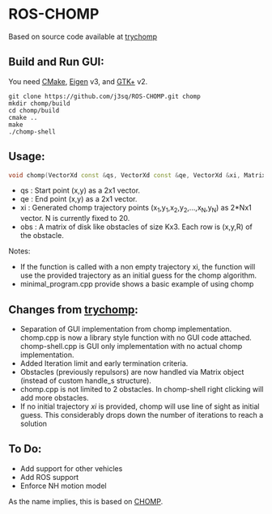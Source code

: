 ROS-CHOMP
=================

Based on source code available at [trychomp][]

Build and Run GUI:
-------
You need [CMake][], [Eigen][] v3, and [GTK+][] v2.

    git clone https://github.com/j3sq/ROS-CHOMP.git chomp
    mkdir chomp/build
    cd chomp/build
    cmake ..
    make
    ./chomp-shell

Usage:
------
```c++
void chomp(VectorXd const &qs, VectorXd const &qe, VectorXd &xi, MatrixXd const &obs);
```
* qs : Start point (x,y) as a 2x1 vector.
* qe : End point (x,y) as a 2x1 vector.
* xi : Generated chomp trajectory points (x<sub>1</sub>,y<sub>1</sub>,x<sub>2</sub>,y<sub>2</sub>,...,x<sub>N</sub>,y<sub>N</sub>) as 2*Nx1 vector. N is currently fixed to 20.
* obs : A matrix of disk like obstacles of size Kx3. Each row is (x,y,R) of the obstacle.

Notes:
* If the function is called with a non empty trajectory xi, the function will use the provided trajectory as an initial guess for the chomp algorithm.
* minimal_program.cpp provide shows a basic example of using chomp


Changes from [trychomp][]:
-------------------------
* Separation of GUI implementation from chomp implementation. chomp.cpp is now a library style function with no GUI code attached. chomp-shell.cpp is GUI only implementation with no actual chomp implementation.
* Added Iteration limit and early termination criteria.
* Obstacles (previously repulsors) are now handled via Matrix object (instead of custom handle_s structure).
* chomp.cpp is not limited to 2 obstacles. In chomp-shell right clicking will add more obstacles.
* If no initial trajectory *xi* is provided, chomp will use line of sight as initial guess. This considerably drops down the number of iterations to reach a solution

To Do:
------
* Add support for other vehicles
* Add ROS support
* Enforce NH motion model

As the name implies, this is based on [CHOMP][].

[CMake]: http://cmake.org/
[Eigen]: http://eigen.tuxfamily.org/
[GTK+]: http://www.gtk.org/
[CHOMP]: http://www.nathanratliff.com/research/chomp
[trychomp]: https://github.com/poftwaresatent/trychomp
